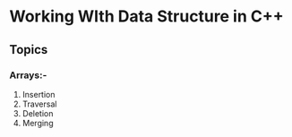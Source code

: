 # Working WIth Data Structure in C++

## Topics

### Arrays:-
1. Insertion
2. Traversal
3. Deletion
4. Merging